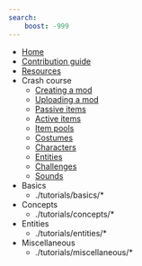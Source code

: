 ```yaml
---
search:
    boost: -999
---
```

- [Home](index.md)
- [Contribution guide](contribution_guide.md)
- [Resources](resources.md)
- Crash course
    - [Creating a mod](./tutorials/crash_course/creating_a_mod.md)
    - [Uploading a mod](./tutorials/crash_course/uploading_a_mod.md)
    - [Passive items](./tutorials/crash_course/passive_item.md)
    - [Active items](./tutorials/crash_course/active_item.md)
    - [Item pools](./tutorials/crash_course/item_pools.md)
    - [Costumes](./tutorials/crash_course/costumes.md)
	- [Characters](./tutorials/crash_course/character.md)
	- [Entities](./tutorials/crash_course/entities.md)
    - [Challenges](./tutorials/crash_course/challenges.md)
    - [Sounds](./tutorials/crash_course/sound_effects.md)
- Basics
    - ./tutorials/basics/*
- Concepts
    - ./tutorials/concepts/*
- Entities
    - ./tutorials/entities/*
- Miscellaneous
    - ./tutorials/miscellaneous/*